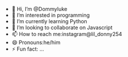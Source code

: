 - 👋 Hi, I’m @Dommyluke
- 👀 I’m interested in programming
- 🌱 I’m currently learning Python
- 💞️ I’m looking to collaborate on Javascript
- 📫 How to reach me:instagram@lil_donny254
- 😄 Pronouns:he/him
- ⚡ Fun fact: ...

<!---
Dommyluke/Dommyluke is a ✨ special ✨ repository because its `README.md` (this file) appears on your GitHub profile.
You can click the Preview link to take a look at your changes.
--->
